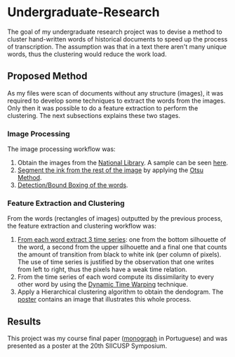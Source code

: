 # Undergraduate-Research

The goal of my undergraduate research project was to devise a method to cluster hand-written words of historical documents to speed up the process of transcription. The assumption was that in a text there aren't many unique words, thus the clustering would reduce the work load.

## Proposed Method

As my files were scan of documents without any structure (images), it was required to develop some techniques to extract the words from the images. Only then it was possible to do a feature extraction to perform the clustering. The next subsections explains these two stages.

### Image Processing

The image processing workflow was:

1. Obtain the images from the [National Library](http://bndigital.bn.br/). A sample can be seen [here](https://github.com/lucasschmidtc/Undergraduate-Research/blob/master/imageProcessing/0-letter.jpg).
2. [Segment the ink from the rest of the image](https://github.com/lucasschmidtc/Undergraduate-Research/blob/master/imageProcessing/2-inkSegmentation.png) by applying the [Otsu Method](https://en.wikipedia.org/wiki/Otsu%27s_method).
3. [Detection/Bound Boxing of the words](https://github.com/lucasschmidtc/Undergraduate-Research/blob/master/imageProcessing/3-boundBoxing.png).

### Feature Extraction and Clustering

From the words (rectangles of images) outputted by the previous process, the feature extraction and clustering workflow was:

1. [From each word extract 3 time series](https://github.com/lucasschmidtc/Undergraduate-Research/blob/master/featureClustering/timeSeries.png): one from the bottom silhouette of the word, a second from the upper silhouette and a final one that counts the amount of transition from black to white ink (per column of pixels). The use of time series is justified by the observation that one writes from left to right, thus the pixels have a weak time relation.
2. From the time series of each word compute its dissimilarity to every other word by using the [Dynamic Time Warping](https://en.wikipedia.org/wiki/Dynamic_time_warping) technique.
3. Apply a Hierarchical clustering algorithm to obtain the dendogram. The [poster](https://github.com/lucasschmidtc/Undergraduate-Research/blob/master/poster-wordContour-siicusp-PT_BR.pdf) contains an image that illustrates this whole process.

## Results

This project was my course final paper ([monograph](https://github.com/lucasschmidtc/Undergraduate-Research/blob/master/monograph-wordContour-PT_BR.pdf) in Portuguese) and was presented as a poster at the 20th SIICUSP Symposium.
